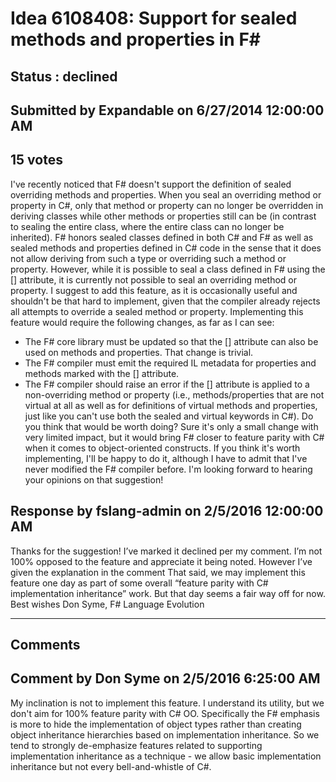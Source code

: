 # Idea 6108408: Support for sealed methods and properties in F# #

## Status : declined

## Submitted by Expandable on 6/27/2014 12:00:00 AM

## 15 votes

I've recently noticed that F# doesn't support the definition of sealed overriding methods and properties. When you seal an overriding method or property in C#, only that method or property can no longer be overridden in deriving classes while other methods or properties still can be (in contrast to sealing the entire class, where the entire class can no longer be inherited).
F# honors sealed classes defined in both C# and F# as well as sealed methods and properties defined in C# code in the sense that it does not allow deriving from such a type or overriding such a method or property. However, while it is possible to seal a class defined in F# using the [<Sealed>] attribute, it is currently not possible to seal an overriding method or property.
I suggest to add this feature, as it is occasionally useful and shouldn't be that hard to implement, given that the compiler already rejects all attempts to override a sealed method or property. Implementing this feature would require the following changes, as far as I can see:
- The F# core library must be updated so that the [<Sealed>] attribute can also be used on methods and properties. That change is trivial.
- The F# compiler must emit the required IL metadata for properties and methods marked with the [<Sealed>] attribute.
- The F# compiler should raise an error if the [<Sealed>] attribute is applied to a non-overriding method or property (i.e., methods/properties that are not virtual at all as well as for definitions of virtual methods and properties, just like you can't use both the sealed and virtual keywords in C#).
Do you think that would be worth doing? Sure it's only a small change with very limited impact, but it would bring F# closer to feature parity with C# when it comes to object-oriented constructs. If you think it's worth implementing, I'll be happy to do it, although I have to admit that I've never modified the F# compiler before.
I'm looking forward to hearing your opinions on that suggestion!



## Response by fslang-admin on 2/5/2016 12:00:00 AM

Thanks for the suggestion!
I’ve marked it declined per my comment. I’m not 100% opposed to the feature and appreciate it being noted. However I’ve given the explanation in the comment
That said, we may implement this feature one day as part of some overall “feature parity with C# implementation inheritance” work. But that day seems a fair way off for now.
Best wishes
Don Syme, F# Language Evolution

------------------------
## Comments


## Comment by Don Syme on 2/5/2016 6:25:00 AM
My inclination is not to implement this feature. I understand its utility, but we don't aim for 100% feature parity with C# OO. Specifically the F# emphasis is more to hide the implementation of object types rather than creating object inheritance hierarchies based on implementation inheritance. So we tend to strongly de-emphasize features related to supporting implementation inheritance as a technique - we allow basic implementation inheritance but not every bell-and-whistle of C#.

